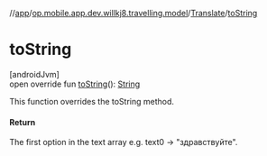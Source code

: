 //[app](../../../index.md)/[op.mobile.app.dev.willkj8.travelling.model](../index.md)/[Translate](index.md)/[toString](to-string.md)

# toString

[androidJvm]\
open override fun [toString](to-string.md)(): [String](https://kotlinlang.org/api/latest/jvm/stdlib/kotlin/-string/index.html)

This function overrides the toString method.

#### Return

The first option in the text array e.g. text0 -> &quot;здравствуйте&quot;.
